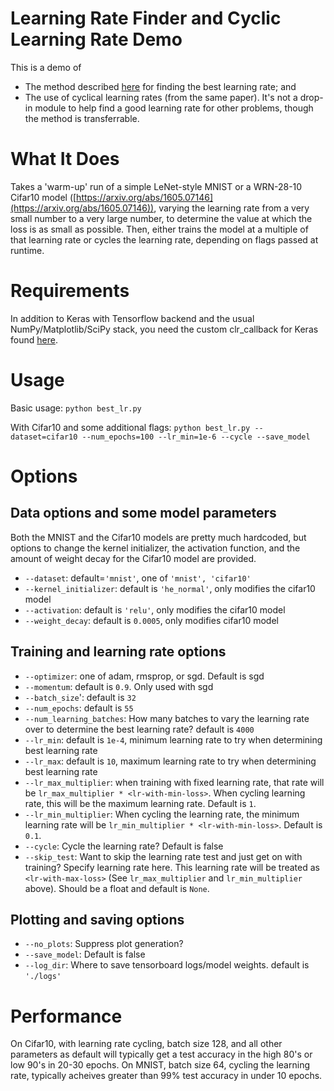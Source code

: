 # Learning Rate Finder and Cyclic Learning Rate Demo
This is a demo of 
- The method described [here](https://arxiv.org/pdf/1506.01186.pdf) for finding the best learning rate; and
- The use of cyclical learning rates (from the same paper).
It's not a drop-in module to help find a good learning rate for other problems, though the method is transferrable.

# What It Does
Takes a 'warm-up' run of a simple LeNet-style MNIST or a WRN-28-10 Cifar10 model ([https://arxiv.org/abs/1605.07146](https://arxiv.org/abs/1605.07146)), varying the learning rate from a very small number to a very large number, to determine the value at which the loss is as small as possible. Then, either trains the model at a multiple of that learning rate or cycles the learning rate, depending on flags passed at runtime.

# Requirements
In addition to Keras with Tensorflow backend and the usual NumPy/Matplotlib/SciPy stack, you need the custom clr_callback for Keras found [here](https://github.com/bckenstler/CLR/blob/master/clr_callback.py).  

# Usage
Basic usage: `python best_lr.py`

With Cifar10 and some additional flags: `python best_lr.py --dataset=cifar10 --num_epochs=100 --lr_min=1e-6 --cycle --save_model`

# Options

## Data options and some model parameters

Both the MNIST and the Cifar10 models are pretty much hardcoded, but options to change the kernel initializer, the activation function, and the amount of weight decay for the Cifar10 model are provided.

- `--dataset`: default=`'mnist'`, one of `'mnist', 'cifar10'`
- `--kernel_initializer`: default is `'he_normal'`, only modifies the cifar10 model
- `--activation`: default is `'relu'`, only modifies the cifar10 model
- `--weight_decay`: default is `0.0005`, only modifies cifar10 model

## Training and learning rate options
- `--optimizer`: one of adam, rmsprop, or sgd. Default is sgd
- `--momentum`: default is `0.9`. Only used with sgd
- `--batch_size`': default is `32`
- `--num_epochs`: default is `55`
- `--num_learning_batches`: How many batches to vary the learning rate over to determine the best learning rate? default is `4000`
- `--lr_min`: default is `1e-4`, minimum learning rate to try when determining best learning rate
- `--lr_max`: default is `10`, maximum learning rate to try when determining best learning rate
- `--lr_max_multiplier`: when training with fixed learning rate, that rate will be `lr_max_multiplier * <lr-with-min-loss>`. When cycling learning rate, this will be the maximum learning rate. Default is `1`.
- `--lr_min_multiplier`: When cycling the learning rate, the minimum learning rate will be `lr_min_multiplier * <lr-with-min-loss>`. Default is `0.1`.
- `--cycle`: Cycle the learning rate? Default is false
- `--skip_test`: Want to skip the learning rate test and just get on with training? Specify learning rate here. This learning rate will be treated as `<lr-with-max-loss>` (See `lr_max_multiplier` and `lr_min_multiplier` above). Should be a float and default is `None`.

## Plotting and saving options
- `--no_plots`: Suppress plot generation?
- `--save_model`: Default is false
- `--log_dir`: Where to save tensorboard logs/model weights. default is `'./logs'`

# Performance
On Cifar10, with learning rate cycling, batch size 128, and all other parameters as default will typically get a test accuracy in the high 80's or low 90's in 20-30 epochs. On MNIST, batch size 64, cycling the learning rate, typically acheives greater than 99% test accuracy in under 10 epochs.

